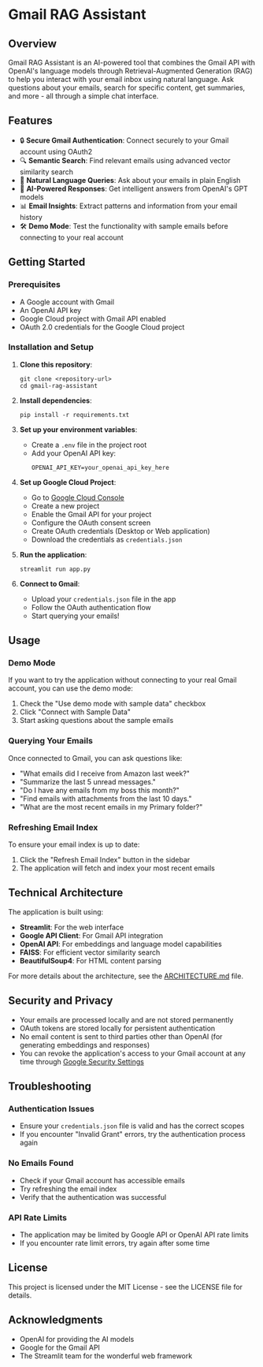 # Gmail RAG Assistant

## Overview

Gmail RAG Assistant is an AI-powered tool that combines the Gmail API with OpenAI's language models through Retrieval-Augmented Generation (RAG) to help you interact with your email inbox using natural language. Ask questions about your emails, search for specific content, get summaries, and more - all through a simple chat interface.

## Features

- 🔒 **Secure Gmail Authentication**: Connect securely to your Gmail account using OAuth2
- 🔍 **Semantic Search**: Find relevant emails using advanced vector similarity search
- 💬 **Natural Language Queries**: Ask about your emails in plain English
- 🧠 **AI-Powered Responses**: Get intelligent answers from OpenAI's GPT models
- 📊 **Email Insights**: Extract patterns and information from your email history
- 🛠️ **Demo Mode**: Test the functionality with sample emails before connecting to your real account

## Getting Started

### Prerequisites

- A Google account with Gmail
- An OpenAI API key
- Google Cloud project with Gmail API enabled
- OAuth 2.0 credentials for the Google Cloud project

### Installation and Setup

1. **Clone this repository**:
   ```
   git clone <repository-url>
   cd gmail-rag-assistant
   ```

2. **Install dependencies**:
   ```
   pip install -r requirements.txt
   ```

3. **Set up your environment variables**:
   - Create a `.env` file in the project root
   - Add your OpenAI API key:
     ```
     OPENAI_API_KEY=your_openai_api_key_here
     ```

4. **Set up Google Cloud Project**:
   - Go to [Google Cloud Console](https://console.cloud.google.com/)
   - Create a new project
   - Enable the Gmail API for your project
   - Configure the OAuth consent screen
   - Create OAuth credentials (Desktop or Web application)
   - Download the credentials as `credentials.json`

5. **Run the application**:
   ```
   streamlit run app.py
   ```

6. **Connect to Gmail**:
   - Upload your `credentials.json` file in the app
   - Follow the OAuth authentication flow
   - Start querying your emails!

## Usage

### Demo Mode

If you want to try the application without connecting to your real Gmail account, you can use the demo mode:

1. Check the "Use demo mode with sample data" checkbox
2. Click "Connect with Sample Data"
3. Start asking questions about the sample emails

### Querying Your Emails

Once connected to Gmail, you can ask questions like:

- "What emails did I receive from Amazon last week?"
- "Summarize the last 5 unread messages."
- "Do I have any emails from my boss this month?"
- "Find emails with attachments from the last 10 days."
- "What are the most recent emails in my Primary folder?"

### Refreshing Email Index

To ensure your email index is up to date:

1. Click the "Refresh Email Index" button in the sidebar
2. The application will fetch and index your most recent emails

## Technical Architecture

The application is built using:

- **Streamlit**: For the web interface
- **Google API Client**: For Gmail API integration
- **OpenAI API**: For embeddings and language model capabilities
- **FAISS**: For efficient vector similarity search
- **BeautifulSoup4**: For HTML content parsing

For more details about the architecture, see the [ARCHITECTURE.md](ARCHITECTURE.md) file.

## Security and Privacy

- Your emails are processed locally and are not stored permanently
- OAuth tokens are stored locally for persistent authentication
- No email content is sent to third parties other than OpenAI (for generating embeddings and responses)
- You can revoke the application's access to your Gmail account at any time through [Google Security Settings](https://myaccount.google.com/security)

## Troubleshooting

### Authentication Issues

- Ensure your `credentials.json` file is valid and has the correct scopes
- If you encounter "Invalid Grant" errors, try the authentication process again

### No Emails Found

- Check if your Gmail account has accessible emails
- Try refreshing the email index
- Verify that the authentication was successful

### API Rate Limits

- The application may be limited by Google API or OpenAI API rate limits
- If you encounter rate limit errors, try again after some time

## License

This project is licensed under the MIT License - see the LICENSE file for details.

## Acknowledgments

- OpenAI for providing the AI models
- Google for the Gmail API
- The Streamlit team for the wonderful web framework